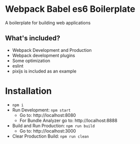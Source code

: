 # Webpack Babel es6 Boilerplate

A boilerplate for building web applications

## What's included?
- Webpack Development and Production
- Webpack development plugins
- Some optimization
- eslint
- pixijs is included as an example

# Installation
- `npm i`
- Run Development: `npm start`
  - Go to: http://localhost:8080
  - For Bundle Analyzer go to: http://localhost:8888
- Build and Run Production: `npm run build`
  - Go to: http://localhost:3000
- Clear Production Build: `npm run clean`
  